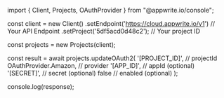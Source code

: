 import { Client, Projects, OAuthProvider } from "@appwrite.io/console";

const client = new Client()
    .setEndpoint('https://cloud.appwrite.io/v1') // Your API Endpoint
    .setProject('5df5acd0d48c2'); // Your project ID

const projects = new Projects(client);

const result = await projects.updateOAuth2(
    '[PROJECT_ID]', // projectId
    OAuthProvider.Amazon, // provider
    '[APP_ID]', // appId (optional)
    '[SECRET]', // secret (optional)
    false // enabled (optional)
);

console.log(response);
